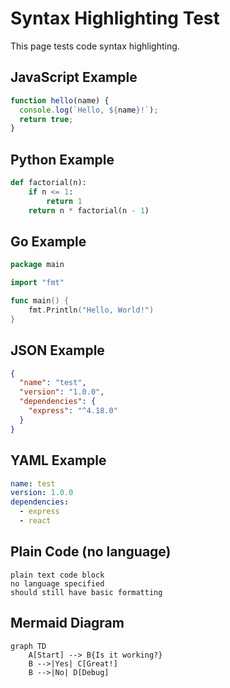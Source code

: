 # Syntax Highlighting Test

This page tests code syntax highlighting.

## JavaScript Example

```javascript
function hello(name) {
  console.log(`Hello, ${name}!`);
  return true;
}
```

## Python Example

```python
def factorial(n):
    if n <= 1:
        return 1
    return n * factorial(n - 1)
```

## Go Example

```go
package main

import "fmt"

func main() {
    fmt.Println("Hello, World!")
}
```

## JSON Example

```json
{
  "name": "test",
  "version": "1.0.0",
  "dependencies": {
    "express": "^4.18.0"
  }
}
```

## YAML Example

```yaml
name: test
version: 1.0.0
dependencies:
  - express
  - react
```

## Plain Code (no language)

```
plain text code block
no language specified
should still have basic formatting
```

## Mermaid Diagram

```mermaid
graph TD
    A[Start] --> B{Is it working?}
    B -->|Yes| C[Great!]
    B -->|No| D[Debug]
```
